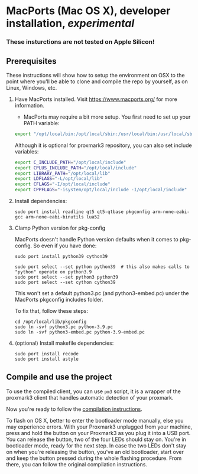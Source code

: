 # MacPorts (Mac OS X), developer installation, ***experimental***

<b><h3>These insturctions are not tested on Apple Silicon!</h3></b>

## Prerequisites

These instructions will show how to setup the environment on OSX to the point where you'll be able to clone and compile the repo by yourself, as on Linux, Windows, etc.

1. Have MacPorts installed. Visit https://www.macports.org/ for more information.

    * MacPorts may require a bit more setup. You first need to set up your PATH variable:

    ```bash
    export "/opt/local/bin:/opt/local/sbin:/usr/local/bin:/usr/local/sbin:$PATH"
    ```

    Although it is optional for proxmark3 repository, you can also set include variables:

    ```bash
    export C_INCLUDE_PATH="/opt/local/include"
    export CPLUS_INCLUDE_PATH="/opt/local/include"
    export LIBRARY_PATH="/opt/local/lib"
    export LDFLAGS="-L/opt/local/lib"
    export CFLAGS="-I/opt/local/include"
    export CPPFLAGS="-isystem/opt/local/include -I/opt/local/include"
    ```

2. Install dependencies:

    ```
    sudo port install readline qt5 qt5-qtbase pkgconfig arm-none-eabi-gcc arm-none-eabi-binutils lua52
    ```

3. Clamp Python version for pkg-config

    MacPorts doesn't handle Python version defaults when it comes to pkg-config. So even if you have done:

    ```
    sudo port install python39 cython39

    sudo port select --set python python39  # this also makes calls to "python" operate on python3.9
    sudo port select --set python3 python39
    sudo port select --set cython cython39 
    ```

    This won't set a default python3.pc (and python3-embed.pc) under the MacPorts pkgconfig includes folder.

    To fix that, follow these steps:

    ```
    cd /opt/local/lib/pkgconfig
    sudo ln -svf python3.pc python-3.9.pc
    sudo ln -svf python3-embed.pc python-3.9-embed.pc
    ```

4. (optional) Install makefile dependencies:

    ```
    sudo port install recode
    sudo port install astyle
    ```


## Compile and use the project

To use the compiled client, you can use `pm3` script, it is a wrapper of the proxmark3 client that handles automatic detection of your proxmark.

Now you're ready to follow the [compilation instructions](/doc/md/Use_of_Proxmark/0_Compilation-Instructions.md).

To flash on OS X, better to enter the bootloader mode manually, else you may experience errors.
With your Proxmark3 unplugged from your machine, press and hold the button on your Proxmark3 as you plug it into a USB port. You can release the button, two of the four LEDs should stay on. You're in bootloader mode, ready for the next step. In case the two LEDs don't stay on when you're releasing the button, you've an old bootloader, start over and keep the button pressed during the whole flashing procedure.
From there, you can follow the original compilation instructions.